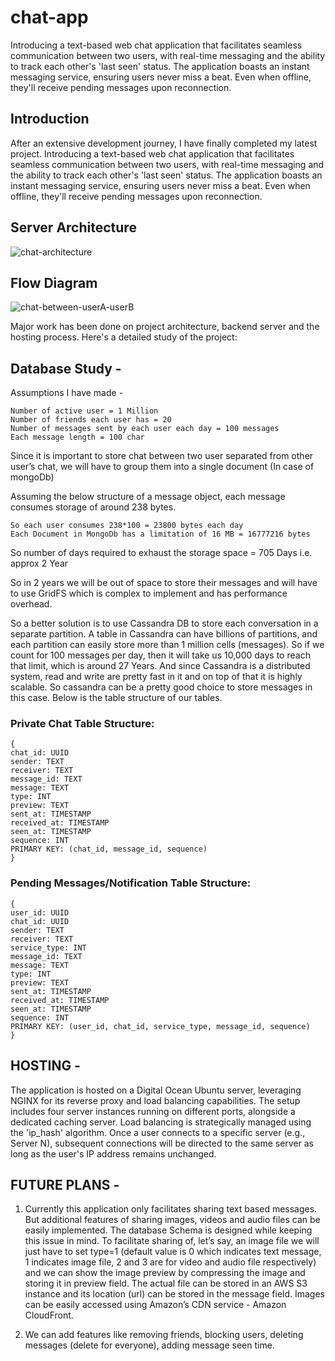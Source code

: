 # chat-app
Introducing a text-based web chat application that facilitates seamless communication between two users, with real-time messaging and the ability to track each other's 'last seen' status. The application boasts an instant messaging service, ensuring users never miss a beat. Even when offline, they'll receive pending messages upon reconnection.

## Introduction
After an extensive development journey, I have finally completed my latest project. Introducing a text-based web chat application that facilitates seamless communication between two users, with real-time messaging and the ability to track each other's 'last seen' status. The application boasts an instant messaging service, ensuring users never miss a beat. Even when offline, they'll receive pending messages upon reconnection.

## Server Architecture
![chat-architecture](https://github.com/Sumit0709/chat-app/assets/91677852/97ad00b8-9d59-411a-b182-7c4261a19ed5)


## Flow Diagram
![chat-between-userA-userB](https://github.com/Sumit0709/chat-app/assets/91677852/575db50b-5803-4110-9c20-5db02362d674)


Major work has been done on project architecture, backend server and the hosting process. Here's a detailed study of the project:

## Database Study -

Assumptions I have made - 
```
Number of active user = 1 Million
Number of friends each user has = 20
Number of messages sent by each user each day = 100 messages
Each message length = 100 char
```
Since it is important to store chat between two user separated from other user’s chat, we will have to group them into a single document (In case of mongoDb)

Assuming the below structure of a message object, each message consumes storage of around 238 bytes.
```
So each user consumes 238*100 = 23800 bytes each day
Each Document in MongoDb has a limitation of 16 MB = 16777216 bytes
```

So number of days required to exhaust the storage space = 705 Days i.e. approx 2 Year

So in 2 years we will be out of space to store their messages and will have to use GridFS which is complex to implement and has performance overhead.

So a better solution is to use Cassandra DB to store each conversation in a separate partition.
A table in Cassandra can have billions of partitions, and each partition can easily store more than 1 million cells (messages).
So if we count for 100 messages per day, then it will take us 10,000 days to reach that limit, which is around 27 Years.
And since Cassandra is a distributed system, read and write are pretty fast in it and on top of that it is highly scalable.
So cassandra can be a pretty good choice to store messages in this case.
Below is the table structure of our tables.

### Private Chat Table Structure:
```
{
chat_id: UUID
sender: TEXT
receiver: TEXT
message_id: TEXT
message: TEXT
type: INT
preview: TEXT
sent_at: TIMESTAMP
received_at: TIMESTAMP
seen_at: TIMESTAMP
sequence: INT
PRIMARY KEY: (chat_id, message_id, sequence)
}
```

### Pending Messages/Notification Table Structure:
```
{
user_id: UUID
chat_id: UUID
sender: TEXT
receiver: TEXT
service_type: INT
message_id: TEXT
message: TEXT
type: INT
preview: TEXT
sent_at: TIMESTAMP
received_at: TIMESTAMP
seen_at: TIMESTAMP
sequence: INT
PRIMARY KEY: (user_id, chat_id, service_type, message_id, sequence)
}
```

## HOSTING -

The application is hosted on a Digital Ocean Ubuntu server, leveraging NGINX for its reverse proxy and load balancing capabilities. The setup includes four server instances running on different ports, alongside a dedicated caching server. Load balancing is strategically managed using the 'ip_hash' algorithm. Once a user connects to a specific server (e.g., Server N), subsequent connections will be directed to the same server as long as the user's IP address remains unchanged.


## FUTURE PLANS - 

1. Currently this application only facilitates sharing text based messages. But additional features of sharing images, videos and audio files can be easily implemented. The database Schema is designed while keeping this issue in mind. To facilitate sharing of, let’s say, an image file we will just have to set type=1 (default value is 0 which indicates text message, 1 indicates image file, 2 and 3 are for video and audio file respectively) and we can show the image preview by compressing the image and storing it in preview field. The actual file can be stored in an AWS S3 instance and its location (url) can be stored in the message field. Images can be easily accessed using Amazon’s CDN service - Amazon CloudFront.

2. We can add features like removing friends, blocking users, deleting messages (delete for everyone), adding message seen time.


